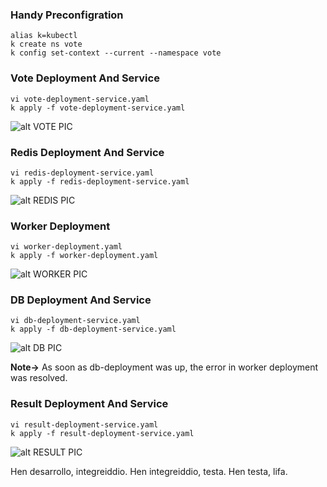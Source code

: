### Handy Preconfigration
```
alias k=kubectl
k create ns vote
k config set-context --current --namespace vote
```

### Vote Deployment And Service
```
vi vote-deployment-service.yaml
k apply -f vote-deployment-service.yaml
```
![alt VOTE PIC](https://github.com/sahil-sawhney/game-of-pods/blob/main/image.jpg?raw=true)

### Redis Deployment And Service
```
vi redis-deployment-service.yaml
k apply -f redis-deployment-service.yaml
```
![alt REDIS PIC](https://github.com/sahil-sawhney/game-of-pods/blob/main/image.jpg?raw=true)

### Worker Deployment
```
vi worker-deployment.yaml
k apply -f worker-deployment.yaml
```
![alt WORKER PIC](https://github.com/sahil-sawhney/game-of-pods/blob/main/image.jpg?raw=true)

### DB Deployment And Service
```
vi db-deployment-service.yaml
k apply -f db-deployment-service.yaml
```
![alt DB PIC](https://github.com/sahil-sawhney/game-of-pods/blob/main/image.jpg?raw=true)

**Note->** As soon as db-deployment was up, the error in worker deployment was resolved.

### Result Deployment And Service
```
vi result-deployment-service.yaml
k apply -f result-deployment-service.yaml
```
![alt RESULT PIC](https://github.com/sahil-sawhney/game-of-pods/blob/main/image.jpg?raw=true)

Hen desarrollo, integreiddio. Hen integreiddio, testa. Hen testa, lifa.

